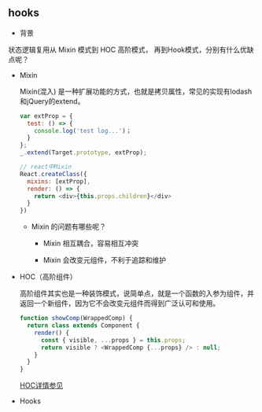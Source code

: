 ## hooks

* 背景

状态逻辑复用从 Mixin 模式到 HOC 高阶模式， 再到Hook模式，分别有什么优缺点呢？

* Mixin

  Mixin(混入) 是一种扩展功能的方式，也就是拷贝属性，常见的实现有lodash和jQuery的extend。

  ```js
  var extProp = {
    test: () => {
      console.log('test log...')；
    }
  };
  _.extend(Target.prototype, extProp);

  // react中Mixin
  React.createClass({
    mixins: [extProp],
    render: () => {
      return <div>{this.props.children}</div>
    }
  })
  ```
  - Mixin 的问题有哪些呢？

    + Mixin 相互耦合，容易相互冲突

    + Mixin 会改变元组件，不利于追踪和维护

* HOC（高阶组件）

  高阶组件其实也是一种装饰模式，说简单点，就是一个函数的入参为组件，并返回一个新组件，因为它不会改变元组件而得到广泛认可和使用。

  ```js
  function showComp(WrappedComp) {
    return class extends Component {
      render() {
        const { visible, ...props } = this.props;
        return visible ? <WrappedComp {...props} /> : null;
      }
    }
  }
  ```

  [HOC详情参见](./HOC)

* Hooks